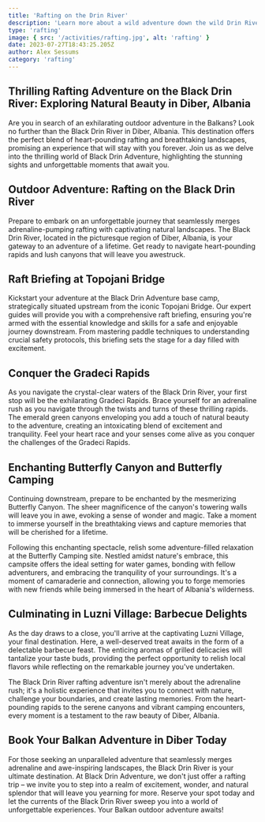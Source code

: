 ```yaml
---
title: 'Rafting on the Drin River'
description: 'Learn more about a wild adventure down the wild Drin River!'
type: 'rafting'
image: { src: '/activities/rafting.jpg', alt: 'rafting' }
date: 2023-07-27T18:43:25.205Z
author: Alex Sessums
category: 'rafting'
---
```


## Thrilling Rafting Adventure on the Black Drin River: Exploring Natural Beauty in Diber, Albania

Are you in search of an exhilarating outdoor adventure in the Balkans? Look no further than the Black Drin River in Diber, Albania. This destination offers the perfect blend of heart-pounding rafting and breathtaking landscapes, promising an experience that will stay with you forever. Join us as we delve into the thrilling world of Black Drin Adventure, highlighting the stunning sights and unforgettable moments that await you.

## Outdoor Adventure: Rafting on the Black Drin River

Prepare to embark on an unforgettable journey that seamlessly merges adrenaline-pumping rafting with captivating natural landscapes. The Black Drin River, located in the picturesque region of Diber, Albania, is your gateway to an adventure of a lifetime. Get ready to navigate heart-pounding rapids and lush canyons that will leave you awestruck.

## Raft Briefing at Topojani Bridge

Kickstart your adventure at the Black Drin Adventure base camp, strategically situated upstream from the iconic Topojani Bridge. Our expert guides will provide you with a comprehensive raft briefing, ensuring you're armed with the essential knowledge and skills for a safe and enjoyable journey downstream. From mastering paddle techniques to understanding crucial safety protocols, this briefing sets the stage for a day filled with excitement.

## Conquer the Gradeci Rapids

As you navigate the crystal-clear waters of the Black Drin River, your first stop will be the exhilarating Gradeci Rapids. Brace yourself for an adrenaline rush as you navigate through the twists and turns of these thrilling rapids. The emerald green canyons enveloping you add a touch of natural beauty to the adventure, creating an intoxicating blend of excitement and tranquility. Feel your heart race and your senses come alive as you conquer the challenges of the Gradeci Rapids.

## Enchanting Butterfly Canyon and Butterfly Camping

Continuing downstream, prepare to be enchanted by the mesmerizing Butterfly Canyon. The sheer magnificence of the canyon's towering walls will leave you in awe, evoking a sense of wonder and magic. Take a moment to immerse yourself in the breathtaking views and capture memories that will be cherished for a lifetime.

Following this enchanting spectacle, relish some adventure-filled relaxation at the Butterfly Camping site. Nestled amidst nature's embrace, this campsite offers the ideal setting for water games, bonding with fellow adventurers, and embracing the tranquility of your surroundings. It's a moment of camaraderie and connection, allowing you to forge memories with new friends while being immersed in the heart of Albania's wilderness.

## Culminating in Luzni Village: Barbecue Delights

As the day draws to a close, you'll arrive at the captivating Luzni Village, your final destination. Here, a well-deserved treat awaits in the form of a delectable barbecue feast. The enticing aromas of grilled delicacies will tantalize your taste buds, providing the perfect opportunity to relish local flavors while reflecting on the remarkable journey you've undertaken.

The Black Drin River rafting adventure isn't merely about the adrenaline rush; it's a holistic experience that invites you to connect with nature, challenge your boundaries, and create lasting memories. From the heart-pounding rapids to the serene canyons and vibrant camping encounters, every moment is a testament to the raw beauty of Diber, Albania.

## Book Your Balkan Adventure in Diber Today

For those seeking an unparalleled adventure that seamlessly merges adrenaline and awe-inspiring landscapes, the Black Drin River is your ultimate destination. At Black Drin Adventure, we don't just offer a rafting trip – we invite you to step into a realm of excitement, wonder, and natural splendor that will leave you yearning for more. Reserve your spot today and let the currents of the Black Drin River sweep you into a world of unforgettable experiences. Your Balkan outdoor adventure awaits!
